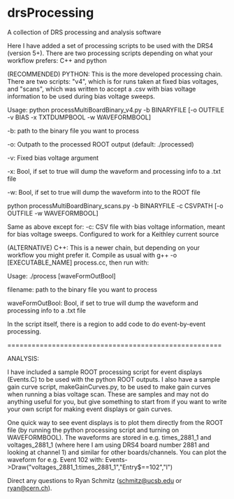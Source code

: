# drsProcessing
A collection of DRS processing and analysis software

Here I have added a set of processing scripts to be used with the DRS4 (version 5+). There are two processing scripts depending on what your workflow prefers: C++ and python

(RECOMMENDED) PYTHON:
This is the more developed processing chain. There are two scripts: "v4", which is for runs taken at fixed bias voltages, and "scans", which was written to accept a .csv
with bias voltage information to be used during bias voltage sweeps.

Usage:
python processMultiBoardBinary_v4.py -b BINARYFILE [-o OUTFILE -v BIAS -x TXTDUMPBOOL -w WAVEFORMBOOL]

-b: path to the binary file you want to process

-o: Outpath to the processed ROOT output (default: ./processed)

-v: Fixed bias voltage argument

-x: Bool, if set to true will dump the waveform and processing info to a .txt file

-w: Bool, if set to true will dump the waveform into to the ROOT file

python processMultiBoardBinary_scans.py -b BINARYFILE -c CSVPATH [-o OUTFILE -w WAVEFORMBOOL]

Same as above except for:
-c: CSV file with bias voltage information, meant for bias voltage sweeps. Configured to work for a Keithley current source


(ALTERNATIVE) C++:
This is a newer chain, but depending on your workflow you might prefer it. Compile as usual with g++ -o [EXECUTABLE_NAME] process.cc, then run with:

Usage:
./process <filename> [waveFormOutBool]

filename: path to the binary file you want to process

waveFormOutBool: Bool, if set to true will dump the waveform and processing info to a .txt file


In the script itself, there is a region to add code to do event-by-event processing.

=====================================================

ANALYSIS:

I have included a sample ROOT processing script for event displays (Events.C) to be used with the python ROOT outputs. I also have a sample gain curve script,
makeGainCurves.py, to be used to make gain curves when running a bias voltage scan. These are samples and may not do anything useful for you, but give something 
to start from if you want to write your own script for making event displays or gain curves.

One quick way to see event displays is to plot them directly from the ROOT file (by running the python processing script and turning on WAVEFORMBOOL).
The waveforms are stored in e.g. times_2881_1 and voltages_2881_1 (where here I am using DRS4 board number 2881 and looking at channel 1) and similar for other boards/channels.
You can plot the waveform for e.g. Event 102 with: Events->Draw("voltages_2881_1:times_2881_1","Entry$==102","l")

Direct any questions to Ryan Schmitz (schmitz@ucsb.edu or ryan@cern.ch).
